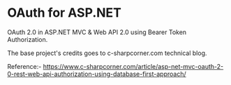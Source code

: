 # OAuth for ASP.NET

OAuth 2.0 in ASP.NET MVC & Web API 2.0 using Bearer Token Authorization.


The base project's credits goes to c-sharpcorner.com technical blog.

Reference:-
https://www.c-sharpcorner.com/article/asp-net-mvc-oauth-2-0-rest-web-api-authorization-using-database-first-approach/




